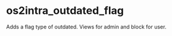 os2intra_outdated_flag
======================

Adds a flag type of outdated. Views for admin and block for user.
